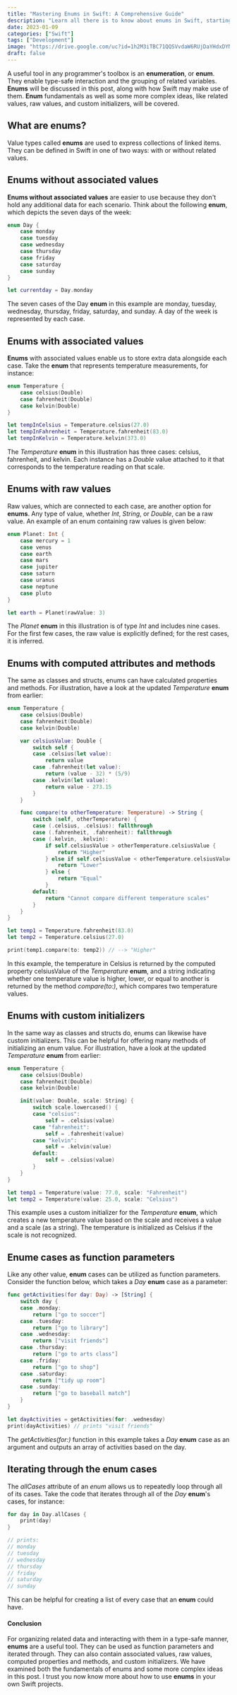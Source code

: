 ```yaml
---
title: "Mastering Enums in Swift: A Comprehensive Guide"
description: "Learn all there is to know about enums in Swift, starting with the fundamentals and moving on to more complex ideas like associated values, raw values, and custom initializers. "
date: 2023-01-09
categories: ["Swift"]
tags: ["Development"]
image: "https://drive.google.com/uc?id=1h2M3iTBC71QQSVvdaW6RUjDaYHdxDYNQ"
draft: false
---
```


A useful tool in any programmer's toolbox is an **enumeration**, or **enum**. They enable type-safe interaction and the grouping of related variables. **Enums** will be discussed in this post, along with how Swift may make use of them. **Enum** fundamentals as well as some more complex ideas, like related values, raw values, and custom initializers, will be covered.

## What are enums?

Value types called **enums** are used to express collections of linked items. They can be defined in Swift in one of two ways: with or without related values.

## Enums without associated values

**Enums without associated values** are easier to use because they don't hold any additional data for each scenario.
Think about the following **enum**, which depicts the seven days of the week: 

```swift
enum Day {
    case monday
    case tuesday
    case wednesday
    case thursday
    case friday
    case saturday
    case sunday
}

let currentday = Day.monday
```
The seven cases of the Day **enum** in this example are monday, tuesday, wednesday, thursday, friday, saturday, and sunday. A day of the week is represented by each case.

## Enums with associated values
**Enums** with associated values enable us to store extra data alongside each case. Take the **enum** that represents temperature measurements, for instance:

```swift
enum Temperature {
    case celsius(Double)
    case fahrenheit(Double)
    case kelvin(Double)
}

let tempInCelsius = Temperature.celsius(27.0)
let tempInFahrenheit = Temperature.fahrenheit(83.0)
let tempInKelvin = Temperature.kelvin(373.0)
```

The *Temperature* **enum** in this illustration has three cases: celsius, fahrenheit, and kelvin.
Each instance has a *Double* value attached to it that corresponds to the temperature reading on that scale.

## Enums with raw values

Raw values, which are connected to each case, are another option for **enums**. Any type of value, whether *Int*, *String*, or *Double*, can be a raw value. An example of an enum containing raw values is given below:

```swift
enum Planet: Int {
    case mercury = 1
    case venus
    case earth
    case mars
    case jupiter
    case saturn
    case uranus
    case neptune
    case pluto
}

let earth = Planet(rawValue: 3)
```
The *Planet* **enum** in this illustration is of type *Int* and includes nine cases. For the first few cases, the raw value is explicitly defined; for the rest cases, it is inferred.

## Enums with computed attributes and methods

The same as classes and structs, enums can have calculated properties and methods. For illustration, have a look at the updated *Temperature* **enum** from earlier:

```swift
enum Temperature {
    case celsius(Double)
    case fahrenheit(Double)
    case kelvin(Double)

    var celsiusValue: Double {
        switch self {
        case .celsius(let value):
            return value
        case .fahrenheit(let value):
            return (value - 32) * (5/9)
        case .kelvin(let value):
            return value - 273.15
        }
    }

    func compare(to otherTemperature: Temperature) -> String {
        switch (self, otherTemperature) {
        case (.celsius, .celsius): fallthrough
        case (.fahrenheit, .fahrenheit): fallthrough
        case (.kelvin, .kelvin):
            if self.celsiusValue > otherTemperature.celsiusValue {
                return "Higher"
            } else if self.celsiusValue < otherTemperature.celsiusValue {
                return "Lower"
            } else {
                return "Equal"
            }
        default:
            return "Cannot compare different temperature scales"
        }
    }
}

let temp1 = Temperature.fahrenheit(83.0)
let temp2 = Temperature.celsius(27.0)

print(temp1.compare(to: temp2)) // --> "Higher"
```

In this example, the temperature in Celsius is returned by the computed property celsiusValue of the *Temperature* **enum**, and a string indicating whether one temperature value is higher, lower, or equal to another is returned by the method *compare(to:)*, which compares two temperature values.

## Enums with custom initializers

In the same way as classes and structs do, enums can likewise have custom initializers. This can be helpful for offering many methods of initializing an enum value. For illustration, have a look at the updated *Temperature* **enum** from earlier:

```swift
enum Temperature {
    case celsius(Double)
    case fahrenheit(Double)
    case kelvin(Double)

    init(value: Double, scale: String) {
        switch scale.lowercased() {
        case "celsius":
            self = .celsius(value)
        case "fahrenheit":
            self = .fahrenheit(value)
        case "kelvin":
            self = .kelvin(value)
        default:
            self = .celsius(value)
        }
    }
}

let temp1 = Temperature(value: 77.0, scale: "Fahrenheit")
let temp2 = Temperature(value: 25.0, scale: "Celsius")
```

This example uses a custom initializer for the *Temperature* **enum**, which creates a new temperature value based on the scale and receives a value and a scale (as a string). The temperature is initialized as Celsius if the scale is not recognized.

## Enume cases as function parameters

Like any other value, **enum** cases can be utilized as function parameters. Consider the function below, which takes a *Day* **enum** case as a parameter:

```swift
func getActivities(for day: Day) -> [String] {
    switch day {
    case .monday:
        return ["go to soccer"]
    case .tuesday:
        return ["go to library"]
    case .wednesday:
        return ["visit friends"]
    case .thursday:
        return ["go to arts class"]
    case .friday:
        return ["go to shop"]
    case .saturday:
        return ["tidy up room"]
    case .sunday:
        return ["go to baseball match"]
    }
}

let dayActivities = getActivities(for: .wednesday)
print(dayActivities) // prints "visit friends"
```

The *getActivities(for:)* function in this example takes a *Day* **enum** case as an argument and outputs an array of activities based on the day.

## Iterating through the enum cases

The *allCases* attribute of an *enum* allows us to repeatedly loop through all of its cases. Take the code that iterates through all of the *Day* **enum**'s cases, for instance:

```swift
for day in Day.allCases {
    print(day)
}

// prints:
// monday
// tuesday
// wednesday
// thursday
// friday
// saturday
// sunday
```

This can be helpful for creating a list of every case that an **enum** could have.

#### Conclusion

For organizing related data and interacting with them in a type-safe manner, **enums** are a useful tool. They can be used as function parameters and iterated through. They can also contain associated values, raw values, computed properties and methods, and custom initializers. We have examined both the fundamentals of enums and some more complex ideas in this post. I trust you now know more about how to use **enums** in your own Swift projects.